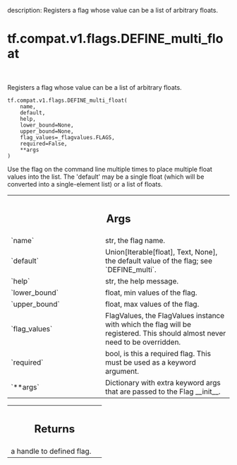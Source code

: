 description: Registers a flag whose value can be a list of arbitrary floats.

<div itemscope itemtype="http://developers.google.com/ReferenceObject">
<meta itemprop="name" content="tf.compat.v1.flags.DEFINE_multi_float" />
<meta itemprop="path" content="Stable" />
</div>

# tf.compat.v1.flags.DEFINE_multi_float

<!-- Insert buttons and diff -->

<table class="tfo-notebook-buttons tfo-api nocontent" align="left">

</table>



Registers a flag whose value can be a list of arbitrary floats.

<pre class="devsite-click-to-copy prettyprint lang-py tfo-signature-link">
<code>tf.compat.v1.flags.DEFINE_multi_float(
    name,
    default,
    help,
    lower_bound=None,
    upper_bound=None,
    flag_values=_flagvalues.FLAGS,
    required=False,
    **args
)
</code></pre>



<!-- Placeholder for "Used in" -->

Use the flag on the command line multiple times to place multiple
float values into the list.  The 'default' may be a single float
(which will be converted into a single-element list) or a list of
floats.

<!-- Tabular view -->
 <table class="responsive fixed orange">
<colgroup><col width="214px"><col></colgroup>
<tr><th colspan="2"><h2 class="add-link">Args</h2></th></tr>

<tr>
<td>
`name`
</td>
<td>
str, the flag name.
</td>
</tr><tr>
<td>
`default`
</td>
<td>
Union[Iterable[float], Text, None], the default value of the flag;
see `DEFINE_multi`.
</td>
</tr><tr>
<td>
`help`
</td>
<td>
str, the help message.
</td>
</tr><tr>
<td>
`lower_bound`
</td>
<td>
float, min values of the flag.
</td>
</tr><tr>
<td>
`upper_bound`
</td>
<td>
float, max values of the flag.
</td>
</tr><tr>
<td>
`flag_values`
</td>
<td>
FlagValues, the FlagValues instance with which the flag will be
registered. This should almost never need to be overridden.
</td>
</tr><tr>
<td>
`required`
</td>
<td>
bool, is this a required flag. This must be used as a keyword
argument.
</td>
</tr><tr>
<td>
`**args`
</td>
<td>
Dictionary with extra keyword args that are passed to the Flag
__init__.
</td>
</tr>
</table>



<!-- Tabular view -->
 <table class="responsive fixed orange">
<colgroup><col width="214px"><col></colgroup>
<tr><th colspan="2"><h2 class="add-link">Returns</h2></th></tr>
<tr class="alt">
<td colspan="2">
a handle to defined flag.
</td>
</tr>

</table>

